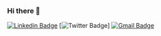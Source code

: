 ### Hi there 👋

[![Linkedin Badge](https://img.shields.io/badge/-LinkedIn-blue?style=flat-square&logo=Linkedin&logoColor=white&link=https://www.linkedin.com/in/viniz-arruda)](https://www.linkedin.com/in/viniz-arruda)
[![Twitter Badge](https://img.shields.io/twitter/follow/viniz_arruda?label=Follow%20me&style=social)]
[![Gmail Badge](https://img.shields.io/badge/-Gmail-c14438?style=flat-square&logo=Gmail&logoColor=white&link=mailto:viniarruda.souza@gmail.com)](mailto:viniarruda.souza@gmail.com)

